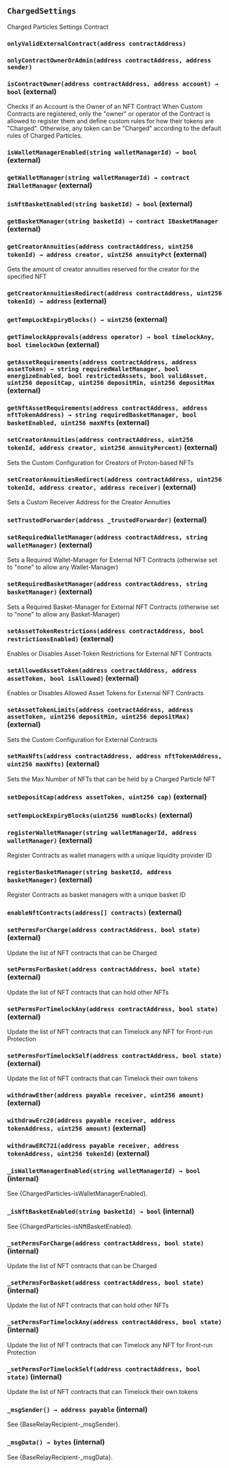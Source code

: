## `ChargedSettings`

Charged Particles Settings Contract



### `onlyValidExternalContract(address contractAddress)`





### `onlyContractOwnerOrAdmin(address contractAddress, address sender)`






### `isContractOwner(address contractAddress, address account) → bool` (external)

Checks if an Account is the Owner of an NFT Contract
   When Custom Contracts are registered, only the "owner" or operator of the Contract
   is allowed to register them and define custom rules for how their tokens are "Charged".
   Otherwise, any token can be "Charged" according to the default rules of Charged Particles.




### `isWalletManagerEnabled(string walletManagerId) → bool` (external)





### `getWalletManager(string walletManagerId) → contract IWalletManager` (external)





### `isNftBasketEnabled(string basketId) → bool` (external)





### `getBasketManager(string basketId) → contract IBasketManager` (external)





### `getCreatorAnnuities(address contractAddress, uint256 tokenId) → address creator, uint256 annuityPct` (external)



Gets the amount of creator annuities reserved for the creator for the specified NFT


### `getCreatorAnnuitiesRedirect(address contractAddress, uint256 tokenId) → address` (external)





### `getTempLockExpiryBlocks() → uint256` (external)





### `getTimelockApprovals(address operator) → bool timelockAny, bool timelockOwn` (external)





### `getAssetRequirements(address contractAddress, address assetToken) → string requiredWalletManager, bool energizeEnabled, bool restrictedAssets, bool validAsset, uint256 depositCap, uint256 depositMin, uint256 depositMax` (external)





### `getNftAssetRequirements(address contractAddress, address nftTokenAddress) → string requiredBasketManager, bool basketEnabled, uint256 maxNfts` (external)





### `setCreatorAnnuities(address contractAddress, uint256 tokenId, address creator, uint256 annuityPercent)` (external)

Sets the Custom Configuration for Creators of Proton-based NFTs




### `setCreatorAnnuitiesRedirect(address contractAddress, uint256 tokenId, address creator, address receiver)` (external)

Sets a Custom Receiver Address for the Creator Annuities




### `setTrustedForwarder(address _trustedForwarder)` (external)





### `setRequiredWalletManager(address contractAddress, string walletManager)` (external)

Sets a Required Wallet-Manager for External NFT Contracts (otherwise set to "none" to allow any Wallet-Manager)




### `setRequiredBasketManager(address contractAddress, string basketManager)` (external)

Sets a Required Basket-Manager for External NFT Contracts (otherwise set to "none" to allow any Basket-Manager)




### `setAssetTokenRestrictions(address contractAddress, bool restrictionsEnabled)` (external)

Enables or Disables Asset-Token Restrictions for External NFT Contracts




### `setAllowedAssetToken(address contractAddress, address assetToken, bool isAllowed)` (external)

Enables or Disables Allowed Asset Tokens for External NFT Contracts




### `setAssetTokenLimits(address contractAddress, address assetToken, uint256 depositMin, uint256 depositMax)` (external)

Sets the Custom Configuration for External Contracts




### `setMaxNfts(address contractAddress, address nftTokenAddress, uint256 maxNfts)` (external)

Sets the Max Number of NFTs that can be held by a Charged Particle NFT




### `setDepositCap(address assetToken, uint256 cap)` (external)





### `setTempLockExpiryBlocks(uint256 numBlocks)` (external)





### `registerWalletManager(string walletManagerId, address walletManager)` (external)



Register Contracts as wallet managers with a unique liquidity provider ID

### `registerBasketManager(string basketId, address basketManager)` (external)



Register Contracts as basket managers with a unique basket ID

### `enableNftContracts(address[] contracts)` (external)





### `setPermsForCharge(address contractAddress, bool state)` (external)



Update the list of NFT contracts that can be Charged

### `setPermsForBasket(address contractAddress, bool state)` (external)



Update the list of NFT contracts that can hold other NFTs

### `setPermsForTimelockAny(address contractAddress, bool state)` (external)



Update the list of NFT contracts that can Timelock any NFT for Front-run Protection

### `setPermsForTimelockSelf(address contractAddress, bool state)` (external)



Update the list of NFT contracts that can Timelock their own tokens

### `withdrawEther(address payable receiver, uint256 amount)` (external)





### `withdrawErc20(address payable receiver, address tokenAddress, uint256 amount)` (external)





### `withdrawERC721(address payable receiver, address tokenAddress, uint256 tokenId)` (external)





### `_isWalletManagerEnabled(string walletManagerId) → bool` (internal)



See {ChargedParticles-isWalletManagerEnabled}.

### `_isNftBasketEnabled(string basketId) → bool` (internal)



See {ChargedParticles-isNftBasketEnabled}.

### `_setPermsForCharge(address contractAddress, bool state)` (internal)



Update the list of NFT contracts that can be Charged

### `_setPermsForBasket(address contractAddress, bool state)` (internal)



Update the list of NFT contracts that can hold other NFTs

### `_setPermsForTimelockAny(address contractAddress, bool state)` (internal)



Update the list of NFT contracts that can Timelock any NFT for Front-run Protection

### `_setPermsForTimelockSelf(address contractAddress, bool state)` (internal)



Update the list of NFT contracts that can Timelock their own tokens

### `_msgSender() → address payable` (internal)



See {BaseRelayRecipient-_msgSender}.

### `_msgData() → bytes` (internal)



See {BaseRelayRecipient-_msgData}.


